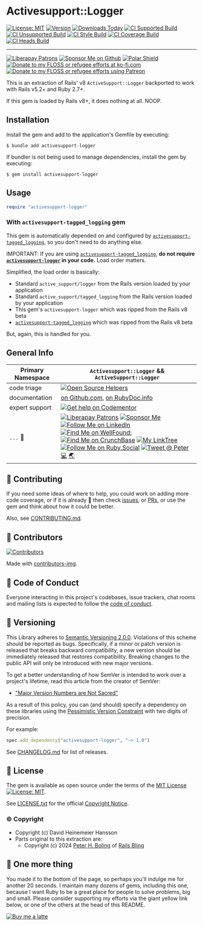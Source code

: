 # Activesupport::Logger

[![License: MIT](https://img.shields.io/badge/License-MIT-green.svg)](https://opensource.org/licenses/MIT)
[![Version](https://img.shields.io/gem/v/open_id_authentication.svg)](https://rubygems.org/gems/open_id_authentication)
[![Downloads Today](https://img.shields.io/gem/rd/open_id_authentication.svg)](https://github.com/pboling/activesupport-logger)
[![CI Supported Build][🚎s-wfi]][🚎s-wf]
[![CI Unsupported Build][🚎us-wfi]][🚎us-wf]
[![CI Style Build][🚎st-wfi]][🚎st-wf]
[![CI Coverage Build][🚎cov-wfi]][🚎cov-wf]
[![CI Heads Build][🚎hd-wfi]][🚎hd-wf]

-----

[![Liberapay Patrons][⛳liberapay-img]][⛳liberapay]
[![Sponsor Me on Github][🖇sponsor-img]][🖇sponsor]
[![Polar Shield][🖇polar-img]][🖇polar]
[![Donate to my FLOSS or refugee efforts at ko-fi.com][🖇kofi-img]][🖇kofi]
[![Donate to my FLOSS or refugee efforts using Patreon][🖇patreon-img]][🖇patreon]

[🚎s-wf]: https://github.com/pboling/activesupport-logger/actions/workflows/supported.yml
[🚎s-wfi]: https://github.com/pboling/activesupport-logger/actions/workflows/supported.yml/badge.svg
[🚎us-wf]: https://github.com/pboling/activesupport-logger/actions/workflows/unsupported.yml
[🚎us-wfi]: https://github.com/pboling/activesupport-logger/actions/workflows/unsupported.yml/badge.svg
[🚎st-wf]: https://github.com/pboling/activesupport-logger/actions/workflows/style.yml
[🚎st-wfi]: https://github.com/pboling/activesupport-logger/actions/workflows/style.yml/badge.svg
[🚎cov-wf]: https://github.com/pboling/activesupport-logger/actions/workflows/coverage.yml
[🚎cov-wfi]: https://github.com/pboling/activesupport-logger/actions/workflows/coverage.yml/badge.svg
[🚎hd-wf]: https://github.com/pboling/activesupport-logger/actions/workflows/heads.yml
[🚎hd-wfi]: https://github.com/pboling/activesupport-logger/actions/workflows/heads.yml/badge.svg

[⛳liberapay-img]: https://img.shields.io/liberapay/patrons/pboling.svg?logo=liberapay
[⛳liberapay]: https://liberapay.com/pboling/donate
[🖇sponsor-img]: https://img.shields.io/badge/Sponsor_Me!-pboling.svg?style=social&logo=github
[🖇sponsor]: https://github.com/sponsors/pboling
[🖇polar-img]: https://polar.sh/embed/seeks-funding-shield.svg?org=pboling
[🖇polar]: https://polar.sh/pboling
[🖇kofi-img]: https://img.shields.io/badge/buy%20me%20coffee-donate-yellow.svg
[🖇kofi]: https://ko-fi.com/O5O86SNP4
[🖇patreon-img]: https://img.shields.io/badge/patreon-donate-yellow.svg
[🖇patreon]: https://patreon.com/galtzo

This is an extraction of Rails' v8 `ActiveSupport::Logger` backported to work with Rails v5.2+ and Ruby 2.7+.

If this gem is loaded by Rails v8+, it does nothing at all.  NOOP.

## Installation

Install the gem and add to the application's Gemfile by executing:

    $ bundle add activesupport-logger

If bundler is not being used to manage dependencies, install the gem by executing:

    $ gem install activesupport-logger

## Usage

```ruby
require "activesupport-logger"
```

### With `activesupport-tagged_logging` gem

This gem is automatically depended on and configured by [`activesupport-tagged_logging`][activesupport-tagged_logging],
so you don't need to do anything else.

IMPORTANT: If you are using [`activesupport-tagged_logging`][activesupport-tagged_logging],
**do not require [`activesupport-logger`][activesupport-logger] in your code.**
Load order matters.

Simplified, the load order is basically:

- Standard `active_support/logger` from the Rails version loaded by your application
- Standard `active_support/tagged_logging` from the Rails version loaded by your application
- This gem's `activesupport-logger` which was ripped from the Rails v8 beta
- [`activesupport-tagged_logging`][activesupport-tagged_logging] which was ripped from the Rails v8 beta

But, again, this is handled for you.

[activesupport-logger]: https://github.com/pboling/activesupport-logger
[activesupport-tagged_logging]: https://github.com/pboling/activesupport-tagged_logging

## General Info

| Primary Namespace | `Activesupport::Logger` && `ActiveSupport::Logger`                                                                                                                                                                                                                                                                                                                                                                                                                                |
|-------------------|-------------------------------------------------------------------------------------------------------------------------------------------------------------------------------------------------------------------------------------------------------------------------------------------------------------------------------------------------------------------------------------------------------------------------------------------------------|
| code triage       | [![Open Source Helpers](https://www.codetriage.com/pboling/activesupport-logger/badges/users.svg)](https://www.codetriage.com/pboling/activesupport-logger)                                                                                                                                                                                                                                                                                     |
| documentation     | [on Github.com][homepage],  [on RubyDoc.info][documentation]                                                                                                                                                                                                                                                                                                                                                                                          |
| expert support    | [![Get help on Codementor](https://cdn.codementor.io/badges/get_help_github.svg)](https://www.codementor.io/peterboling?utm_source=github&utm_medium=button&utm_term=peterboling&utm_campaign=github)                                                                                                                                                                                                                                                 |
| `...` 💖          | [![Liberapay Patrons][⛳liberapay-img]][⛳liberapay] [![Sponsor Me][🖇sponsor-img]][🖇sponsor] [![Follow Me on LinkedIn][🖇linkedin-img]][🖇linkedin] [![Find Me on WellFound:][✌️wellfound-img]][✌️wellfound] [![Find Me on CrunchBase][💲crunchbase-img]][💲crunchbase] [![My LinkTree][🌳linktree-img]][🌳linktree] [![Follow Me on Ruby.Social][🐘ruby-mast-img]][🐘ruby-mast] [![Tweet @ Peter][🐦tweet-img]][🐦tweet] [💻][coderme] [🌏][aboutme] |

<!-- 7️⃣ spread 💖 -->
[🐦tweet-img]: https://img.shields.io/twitter/follow/galtzo.svg?style=social&label=Follow%20%40galtzo
[🐦tweet]: http://twitter.com/galtzo
[🚎blog]: http://www.railsbling.com/tags/open_id_authentication/
[🚎blog-img]: https://img.shields.io/badge/blog-railsbling-brightgreen.svg?style=flat
[🖇linkedin]: http://www.linkedin.com/in/peterboling
[🖇linkedin-img]: https://img.shields.io/badge/PeterBoling-blue?style=plastic&logo=linkedin
[✌️wellfound]: https://angel.co/u/peter-boling
[✌️wellfound-img]: https://img.shields.io/badge/peter--boling-orange?style=plastic&logo=wellfound
[💲crunchbase]: https://www.crunchbase.com/person/peter-boling
[💲crunchbase-img]: https://img.shields.io/badge/peter--boling-purple?style=plastic&logo=crunchbase
[🐘ruby-mast]: https://ruby.social/@galtzo
[🐘ruby-mast-img]: https://img.shields.io/mastodon/follow/109447111526622197?domain=https%3A%2F%2Fruby.social&style=plastic&logo=mastodon&label=Ruby%20%40galtzo
[🌳linktree]: https://linktr.ee/galtzo
[🌳linktree-img]: https://img.shields.io/badge/galtzo-purple?style=plastic&logo=linktree
[documentation]: https://rubydoc.info/github/pboling/activesupport-logger
[homepage]: https://github.com/pboling/activesupport-logger

<!-- Maintainer Contact Links -->
[aboutme]: https://about.me/peter.boling
[coderme]: https://coderwall.com/Peter%20Boling

## 🤝 Contributing

If you need some ideas of where to help, you could work on adding more code coverage,
or if it is already 💯 then check [issues][🤝issues], or [PRs][🤝pulls],
or use the gem and think about how it could be better.

Also, see [CONTRIBUTING.md][🤝contributing].

[🤝issues]: https://github.com/pboling/activesupport-logger/issues
[🤝pulls]: https://github.com/pboling/activesupport-logger/pulls
[🤝contributing]: CONTRIBUTING.md

## 🌈 Contributors

[![Contributors][🖐contributors-img]][🖐contributors]

Made with [contributors-img][🖐contrib-rocks].

[🖐contrib-rocks]: https://contrib.rocks
[🖐contributors]: https://github.com/pboling/activesupport-logger/graphs/contributors
[🖐contributors-img]: https://contrib.rocks/image?repo=pboling/activesupport-logger

## 🪇 Code of Conduct

Everyone interacting in this project's codebases, issue trackers,
chat rooms and mailing lists is expected to follow the [code of conduct][🪇conduct].

[🪇conduct]: CODE_OF_CONDUCT.md

## 📌 Versioning

This Library adheres to [Semantic Versioning 2.0.0][📌semver].
Violations of this scheme should be reported as bugs.
Specifically, if a minor or patch version is released that breaks backward compatibility,
a new version should be immediately released that restores compatibility.
Breaking changes to the public API will only be introduced with new major versions.

To get a better understanding of how SemVer is intended to work over a project's lifetime,
read this article from the creator of SemVer:

- ["Major Version Numbers are Not Sacred"][📌major-versions-not-sacred]

As a result of this policy, you can (and should) specify a dependency on these libraries using
the [Pessimistic Version Constraint][📌pvc] with two digits of precision.

For example:

```ruby
spec.add_dependency("activesupport-logger", "~> 1.0")
```

See [CHANGELOG.md][📌changelog] for list of releases.

[comment]: <> ( 📌 VERSIONING LINKS )

[📌pvc]: http://guides.rubygems.org/patterns/#pessimistic-version-constraint
[📌semver]: http://semver.org/
[📌major-versions-not-sacred]: https://tom.preston-werner.com/2022/05/23/major-version-numbers-are-not-sacred.html
[📌changelog]: CHANGELOG.md

## 📄 License

The gem is available as open source under the terms of
the [MIT License][📄license] [![License: MIT][📄license-img]][📄license-ref].

See [LICENSE.txt][📄license] for the official [Copyright Notice][📄copyright-notice-explainer].

[comment]: <> ( 📄 LEGAL LINKS )

[📄copyright-notice-explainer]: https://opensource.stackexchange.com/questions/5778/why-do-licenses-such-as-the-mit-license-specify-a-single-year
[📄license]: LICENSE.txt
[📄license-ref]: https://opensource.org/licenses/MIT
[📄license-img]: https://img.shields.io/badge/License-MIT-green.svg

### © Copyright

* Copyright (c) David Heinemeier Hansson
* Parts original to this extraction are:
  * Copyright (c) 2024 [Peter H. Boling][peterboling] of [Rails Bling][railsbling]

[railsbling]: http://www.railsbling.com
[peterboling]: http://www.peterboling.com
[bundle-group-pattern]: https://gist.github.com/pboling/4564780
[documentation]: http://rubydoc.info/gems/activesupport-logger
[homepage]: https://github.com/pboling/activesupport-logger

## 🤑 One more thing

You made it to the bottom of the page,
so perhaps you'll indulge me for another 20 seconds.
I maintain many dozens of gems, including this one,
because I want Ruby to be a great place for people to solve problems, big and small.
Please consider supporting my efforts via the giant yellow link below,
or one of the others at the head of this README.

[![Buy me a latte][🖇buyme-img]][🖇buyme]

[🖇buyme-img]: https://img.buymeacoffee.com/button-api/?text=Buy%20me%20a%20latte&emoji=&slug=pboling&button_colour=FFDD00&font_colour=000000&font_family=Cookie&outline_colour=000000&coffee_colour=ffffff
[🖇buyme]: https://www.buymeacoffee.com/pboling
